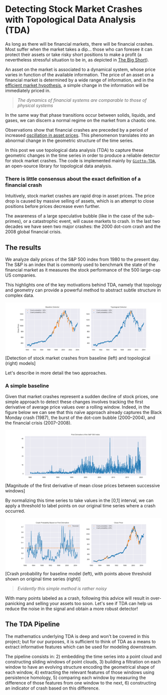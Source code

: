 # Detecting Stock Market Crashes with Topological Data Analysis (TDA)

As long as there will be financial markets, there will be financial crashes. Most suffer when the market takes a dip… those who can foresee it can protect their assets or take risky short positions to make a profit (a nevertheless stressful situation to be in, as depicted in [The Big Short](https://www.youtube.com/watch?v=vgqG3ITMv1Q)).

An asset on the market is associated to a dynamical system, whose price varies in function of the available information. The price of an asset on a financial market is determined by a wide range of information, and in the [efficient market hypothesis](https://en.wikipedia.org/wiki/Efficient-market_hypothesis), a simple change in the information will be immediately priced in.

> *The dynamics of financial systems are comparable to those of physical systems*

In the same way that phase transitions occur between solids, liquids, and gases, we can discern a normal regime on the market from a chaotic one.

Observations show that financial crashes are preceded by a period of increased [oscillation in asset prices](https://arxiv.org/abs/cond-mat/9901035). This phenomenon translates into an abnormal change in the geometric structure of the time series.

In this post we use topological data analysis (TDA) to capture these geometric changes in the time series in order to produce a reliable detector for stock market crashes. The code is implemented mainly by [`Giotto-TDA`](https://github.com/giotto-ai/giotto-tda), an open-source library for topological data analysis.

### There is little consensus about the exact definition of a financial crash

Intuitively, stock market crashes are rapid drop in asset prices. The price drop is caused by massive selling of assets, which is an attempt to close positions before prices decrease even further.

The awareness of a large speculative bubble (like in the case of the sub-primes), or a catastrophic event, will cause markets to crash. In the last two decades we have seen two major crashes: the 2000 dot-com crash and the 2008 global financial crisis.

## The results

We analyze daily prices of the S&P 500 index from 1980 to the present day. The S&P is an index that is commonly used to benchmark the state of the financial market as it measures the stock performance of the 500 large-cap US companies.

This highlights one of the key motivations behind TDA, namely that topology and geometry can provide a powerful method to abstract subtle structure in complex data.

![fig1](/images/fig1.png)
[Detection of stock market crashes from baseline (left) and topological (right) models]

Let's describe in more detail the two approaches.

### A simple baseline

Given that market crashes represent a sudden decline of stock prices, one simple approach to detect these changes involves tracking the first derivative of average price values over a rolling window. Indeed, in the figure below we can see that this naïve approach already captures the Black Monday crash (1987), the burst of the dot-com bubble (2000–2004), and the financial crisis (2007–2008).

![fig2](/images/fig2.png)
[Magnitude of the first derivative of mean close prices between successive windows]

By normalizing this time series to take values in the [0,1] interval, we can apply a threshold to label points on our original time series where a crash occurred.

![fig3](/images/fig3.png)
[Crash probability for baseline model (left), with points above threshold shown on original time series (right)]

> *Evidently this simple method is rather noisy*

With many points labeled as a crash, following this advice will result in over-panicking and selling your assets too soon. Let's see if TDA can help us reduce the noise in the signal and obtain a more robust detector!

## The TDA Pipeline

The mathematics underlying TDA is deep and won't be covered in this project; but for our purposes, it is sufficient to think of TDA as a means to extract informative features which can be used for modeling downstream.

The pipeline consists in: 2) embedding the time series into a point cloud and constructing sliding windows of point clouds, 3) building a filtration on each window to have an evolving structure encoding the geometrical shape of each window, 4) extracting the relevant features of those windows using persistence homology, 5) comparing each window by measuring the difference of those features from one window to the next, 6) constructing an indicator of crash based on this difference.


